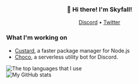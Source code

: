 <h3 align="center">👋 Hi there! I'm Skyfall!</h3>
<p align="center">
  <a href="https://github.com/SkyfallWasTaken/SkyfallWasTaken/blob/main/DISCORD.md">Discord</a> •
  <a href="https://twitter.com/justskyfa1l">Twitter</a>
</p>

### What I'm working on
- [Custard](https://github.com/custard-pkg/custard), a faster package manager for Node.js
- [Choco](https://github.com/SkyfallWasTaken/choco), a serverless utility bot for Discord.

<div>
  <img src="https://github-readme-stats.vercel.app/api/top-langs/?username=skyfallwastaken&theme=tokyonight&layout=compact&hide=vue,css,html,ejs" alt="The top languages that I use"/>
  </div>
  <div><img src="https://github-readme-stats.vercel.app/api?username=skyfallwastaken&show_icons=true&theme=tokyonight&hide_rank=true" alt="My GitHub stats" align="center"/></div>
